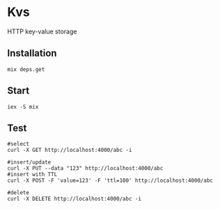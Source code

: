 # Kvs

HTTP key-value storage

## Installation

    mix deps.get

## Start

    iex -S mix

## Test

    #select
    curl -X GET http://localhost:4000/abc -i
    
    #insert/update
    curl -X PUT --data "123" http://localhost:4000/abc
    #insert with TTL
    curl -X POST -F 'value=123' -F 'ttl=100' http://localhost:4000/abc
    
    #delete
    curl -X DELETE http://localhost:4000/abc -i
